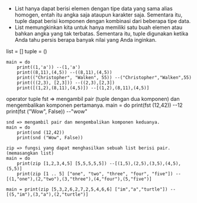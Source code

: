 - List hanya dapat berisi elemen dengan tipe data yang sama alias homogen, entah itu angka saja ataupun karakter saja. Sementara itu, tuple dapat berisi komponen dengan kombinasi dari beberapa tipe data.
- List memungkinkan kita untuk hanya memiliki satu buah elemen atau bahkan angka yang tak terbatas. Sementara itu, tuple digunakan ketika Anda tahu persis berapa banyak nilai yang Anda inginkan.

list = []
tuple = ()

    main = do
        print((1,'a')) --(1,'a')
        print((8,11),(4,5)) --((8,11),(4,5))
        print(("Christopher", "Walken", 55)) --("Christopher","Walken",55)
        print(((2,3), [2,3])) --((2,3),[2,3])
        print([(1,2),(8,11),(4,5)]) --[(1,2),(8,11),(4,5)]

operator tuple
    fst => mengambil pair (tuple dengan dua komponen) dan mengembalikan komponen pertamanya.
    main = do
        print(fst (12,42)) --12
        print(fst ("Wow", False)) --"wow"

    snd => mengambil pair dan mengembalikan komponen keduanya.
    main = do
        print(snd (12,42))
        print(snd ("Wow", False))

    zip => fungsi yang dapat menghasilkan sebuah list berisi pair.(memasangkan list)
    main = do
        print(zip [1,2,3,4,5] [5,5,5,5,5]) --[(1,5),(2,5),(3,5),(4,5),(5,5)]
        print(zip [1 .. 5] ["one", "two", "three", "four", "five"]) --[(1,"one"),(2,"two"),(3,"three"),(4,"four"),(5,"five")]

    main = print(zip [5,3,2,6,2,7,2,5,4,6,6] ["im","a","turtle"]) --[(5,"im"),(3,"a"),(2,"turtle")]

    
    